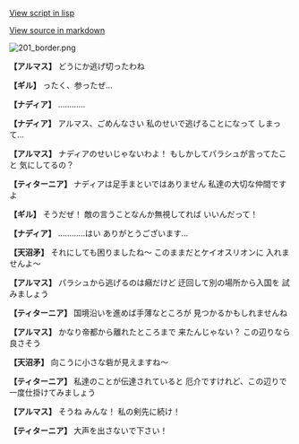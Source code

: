 [View script in lisp](../scripts/100601061.txt)

[View source in markdown](100601061.md)

![201_border.png](../images/backgrounds/201_border.png)

**【アルマス】**
どうにか逃げ切ったわね

**【ギル】**
ったく、参ったぜ…

**【ナディア】**
…………

**【ナディア】**
アルマス、ごめんなさい
私のせいで逃げることになって
しまって…

**【アルマス】**
ナディアのせいじゃないわよ！
もしかしてパラシュが言ってたこと
気にしてるの？

**【ティターニア】**
ナディアは足手まといではありません
私達の大切な仲間ですよ

**【ギル】**
そうだぜ！
敵の言うことなんか無視してれば
いいんだって！

**【ナディア】**
…………はい
ありがとうございます…

**【天沼矛】**
それにしても困りましたね～
このままだとケイオスリオンに
入れませんよ～

**【アルマス】**
パラシュから逃げるのは癪だけど
迂回して別の場所から入国を
試みましょう

**【ティターニア】**
国境沿いを進めば手薄なところが
見つかるかもしれませんね

**【アルマス】**
かなり帝都から離れたところまで
来たんじゃない？
この辺りなら良さそう

**【天沼矛】**
向こうに小さな砦が見えますね～

**【ティターニア】**
私達のことが伝達されていると
厄介ですけれど、この辺りで
一度仕掛けてみましょう

**【アルマス】**
そうね
みんな！
私の剣先に続け！

**【ティターニア】**
大声を出さないで下さい！
